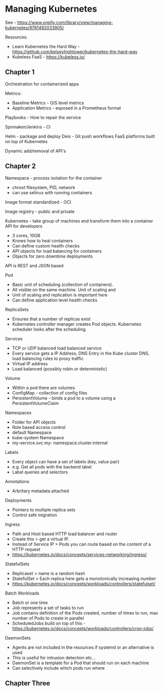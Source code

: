 # Managing Kubernetes

See - https://www.oreilly.com/library/view/managing-kubernetes/9781492033905/

Resources:
* Learn Kubernetes the Hard Way - https://github.com/kelseyhightower/kubernetes-the-hard-way
* Kubeless FaaS - https://kubeless.io/

## Chapter 1
Orchestration for containerized apps

Metrics:
* Baseline Metrics - O/S level metrics
* Application Metrics - exposed in a Prometheus format

Playbooks - How to repair the service

Spinnaker/Jenkins - CI

Helm - package and deploy
Deis - Git push workflows
FaaS platforms built on top of Kubernetes

Dynamic add/removal of API's

## Chapter 2

Namespace - process isolation for the container
* chroot filesystem, PID, network
* can use selinux with running containers

Image format standardized - OCI

Image registry - public and private

Kubernetes - take group of machines and transform them into a container API for developers
* 3 cores, 10GB
* Knows how to heal containers
* Can define custom health checks
* API objects for load balancing for containers
* Objects for zero downtime deployments

API is REST and JSON based

Pod
* Basic unit of scheduling (collection of containers).  
* All visible on the same machine. Unit of scaling and 
* Unit of scaling and replication is important here
* Can define application level health checks

ReplicaSets
* Ensures that a number of replicas exist
* Kubernetes controller manager creates Pod objects.  Kubernetes scheduler looks after the scheduling.

Services
* TCP or UDP balanced load balanced service
* Every service gets a IP Address, DNS Entry in the Kube cluster DNS, load balancing rules to proxy traffic
* Virtual IP address
* Load balanced (possibly robin or deterministic)

Volume
* Within a pod there are volumes
* ConfigMap - collection of config files
* PersistentVolume - binds a pod to a volume using a PersistentVolumeClaim

Namespaces
* Folder for API objects
* Role based access control
* default Namespace
* kube-system Namespace
* my-service.svc.my- namespace.cluster.internal

Labels
* Every object can have a set of labels (key, value pair)
* e.g. Get all pods with the backend label
* Label queries and selectors

Annotations
* Arbritary metadata attached

Deployments
* Pointers to multiple replica sets
* Control safe migration

Ingress
* Path and Host based HTTP load balancer and router
* Create this > get a virtual IP.
* Instead of Service IP > Pods you can route based on the content of a HTTP request
* https://kubernetes.io/docs/concepts/services-networking/ingress/

StatefulSets
* Replicaset > name is a random hash
* StatefulSet > Each replica here gets a monotonically increasing number
* https://kubernetes.io/docs/concepts/workloads/controllers/statefulset/

Batch Workloads
* Batch or one time
* Job represents a set of tasks to run
* Job contains definition of the Pods created, number of times to run, max number of Pods to create in parallel
* ScheduledJobs build on top of this - https://kubernetes.io/docs/concepts/workloads/controllers/cron-jobs/

DaemonSets
* Agents are not included in the resources if systemd or an alternative is used
* This is useful for intrusion detection etc...
* DaemonSet is a template for a Pod that should run on each machine
* Can selectively include which pods run where

## Chapter Three

